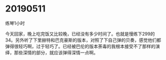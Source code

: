# 20190511

练琴1小时

今天回家，晚上吃完饭又比较晚，已经没有多少时间了。也就是慢练下299的34。另外听了下里赫特和巴克豪斯的版本，对照了下自己弹的贝奏，感觉他们都弹得很轻巧啊，过于轻巧了。已经被巴伦的版本荼毒的我根本接受不了那样的演绎，那些深情的部分，就应该弹得深情一点啊。
